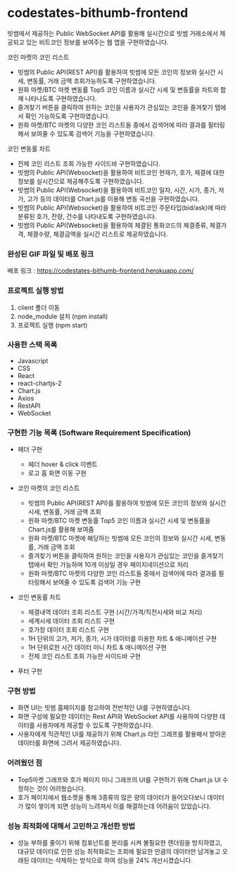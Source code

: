 # codestates-bithumb-frontend

빗썸에서 제공하는 Public WebSocket API를 활용해 실시간으로 빗썸 거래소에서 제공되고 있는 비트코인 정보를 보여주는 웹 앱을 구현하였습니다.

코인 마켓의 코인 리스트
- 빗썸의 Public API(REST API)를 활용하여 빗썸에 모든 코인의 정보와 실시간 시세, 변동률, 거래 금액 조회가능하도록 구현하였습니다.
- 원화 마켓/BTC 마켓 변동률 Top5 코인 이름과 실시간 시세 및 변동률을 차트와 함께 나타나도록 구현하였습니다.
- 즐겨찾기 버튼을 클릭하여 원하는 코인을 사용자가 관심있는 코인을 즐겨찾기 탭에서 확인 가능하도록 구현하였습니다.
- 원화 마켓/BTC 마켓의 다양한 코인 리스트들 중에서 검색어에 따라 결과를 필터링해서 보여줄 수 있도록 검색어 기능을 구현하였습니다.

코인 변동률 차트
   - 전체 코인 리스트 조회 가능한 사이드바 구현하였습니다.
   - 빗썸의 Public API(Websocket)을 활용하여 비트코인 현재가, 호가, 체결에 대한 정보를 실시간으로 제공해주도록 구현하였습니다.
   - 빗썸의 Public API(Websocket)을 활용하여 비트코인 일자, 시간, 시가, 종가, 저가, 고가 등의 데이터를 Chart.js를 이용해 변동 곡선을 구현하였습니다.
   - 빗썸의 Public API(Websocket)을 활용하여 비트코인 주문타입(bid/ask)에 따라 분류된 호가, 잔량, 건수를 나타내도록 구현하였습니다.
   - 빗썸의 Public API(Websocket)을 활용하여 체결된 통화코드의 체결종류, 체결가격, 체결수량, 체결금액을 실시간 리스트로 제공하였습니다.

### 완성된 GIF 파일 및 배포 링크

<!-- ![Hnet-image](https://user-images.githubusercontent.com/67010327/161239205-d724f342-790a-4587-9197-967bf1ddba3a.gif) -->


배포 링크 : https://codestates-bithumb-frontend.herokuapp.com/

### 프로젝트 실행 방법
1. client 폴더 이동
2. node_module 설치 (npm install) 
3. 프로젝트 실행 (npm start) 

### 사용한 스택 목록
- Javascript
- CSS
- React
- react-chartjs-2
- Chart.js
- Axios
- RestAPI
- WebSocket

### 구현한 기능 목록 (Software Requirement Specification)
- 헤더 구현 
    - 헤더 hover & click 이벤트
    - 로고 홈 화면 이동 구현

- 코인 마켓의 코인 리스트
    - 빗썸의 Public API(REST API)를 활용하여 빗썸에 모든 코인의 정보와 실시간 시세, 변동률, 거래 금액 조회
    - 원화 마켓/BTC 마켓 변동률 Top5 코인 이름과 실시간 시세 및 변동률을 Chart.js를 활용해 보여줌
    - 원화 마켓/BTC 마켓에 해당하는 빗썸에 모든 코인의 정보와 실시간 시세, 변동률, 거래 금액 조회
    - 즐겨찾기 버튼을 클릭하여 원하는 코인을 사용자가 관심있는 코인을 즐겨찾기 탭에서 확인 가능하며 10개 이상일 경우 페이지네이션으로 처리
    - 원화 마켓/BTC 마켓의 다양한 코인 리스트들 중에서 검색어에 따라 결과를 필터링해서 보여줄 수 있도록 검색어 기능 구현
    

- 코인 변동률 차트 
    - 체결내역 데이터 조회 리스트 구현 (시간/가격/직전시세와 비교 처리)
    - 세계시세 데이터 조회 리스트 구현
    - 호가창 데이터 조회 리스트 구현 
    - 1H 단위의 고가, 저가, 종가, 시가 데이터를 이용한 차트 & 애니메이션 구현
    - 1H 단위로한 시간 데이터 미니 차트 & 애니메이션 구현
    - 전체 코인 리스트 조회 가능한 사이드바 구현
    
- 푸터 구현


### 구현 방법
- 화면 UI는 빗썸 홈페이지를 참고하여 전반적인 UI를 구현하였습니다.
- 화면 구성에 필요한 데이터는 Rest API와 WebSocket API를 사용하여 다양한 데이터를 사용자에게 제공할 수 있도록 구현하였습니다.
- 사용자에게 직관적인 UI를 제공하기 위해 Chart.js 라인 그래프를 활용해서 받아온 데이터를 화면에 그려서 제공하였습니다.


### 어려웠던 점
- Top5마켓 그래프와 호가 페이지 미니 그래프의 UI를 구현하기 위해 Chart.js UI 수정하는 것이 어려웠습니다.
- 호가 페이지에서 웹소켓을 통해 3종류의 많은 량의 데이터가 들어오다보니 데이터가 많이 쌓이게 되면 성능이 느려져서 이를 해결하는데 어려움이 있었습니다.


### 성능 최적화에 대해서 고민하고 개선한 방법
- 성능 부하를 줄이기 위해 컴포넌트를 분리를 시켜 불필요한 렌더링을 방지하였고, 대규모 데이터로 인한 성능 최적화로는 조회에 필요한 만큼의 데이터만 남겨놓고 오래된 데이터는 삭제하는 방식으로 하여 성능을 24% 개선시켰습니다.
